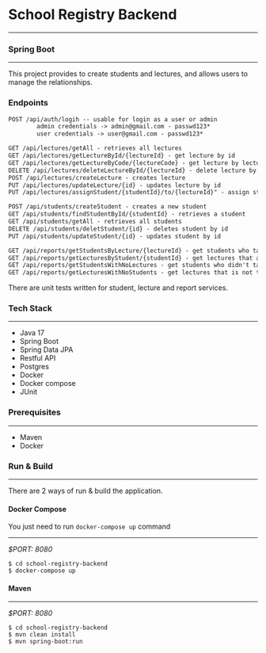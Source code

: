 # School Registry Backend
___
### Spring Boot

---
This project provides to create students and lectures, and allows users to manage the relationships.

### Endpoints

```html
POST /api/auth/logih -- usable for login as a user or admin
        admin credentials -> admin@gmail.com - passwd123*
        user credentials -> user@gmail.com - passwd123*

GET /api/lectures/getAll - retrieves all lectures
GET /api/lectures/getLectureById/{lectureId} - get lecture by id
GET /api/lectures/getLectureByCode/{lectureCode} - get lecture by lecture code
DELETE /api/lectures/deleteLectureById/{lectureId} - delete lecture by id
POST /api/lectures/createLecture - creates lecture
PUT /api/lectures/updateLecture/{id} - updates lecture by id
PUT /api/lectures/assignStudent/{studentId}/to/{lectureId}" - assign students to lectures by their id's

POST /api/students/createStudent - creates a new student
GET /api/students/findStudentById/{studentId} - retrieves a student
GET /api/students/getAll - retrieves all students
DELETE /api/students/deletStudent/{id} - deletes student by id
PUT /api/students/updateStudent/{id} - updates student by id

GET /api/reports/getStudentsByLecture/{lectureId} - get students who takes certain lecture
GET /api/reports/getLecturesByStudent/{studentId} - get lectures that are taken by certain student
GET /api/reports/getStudentsWithNoLectures - get students who didn't take any lectures
GET /api/reports/getLecturesWithNoStudents - get lectures that is not taken by any students

```

There are unit tests written for student, lecture and report services.

### Tech Stack

---
- Java 17
- Spring Boot
- Spring Data JPA
- Restful API
- Postgres
- Docker
- Docker compose
- JUnit

### Prerequisites

---
- Maven
- Docker

### Run & Build

---
There are 2 ways of run & build the application.

#### Docker Compose


You just need to run `docker-compose up` command
___
*$PORT: 8080*
```ssh
$ cd school-registry-backend
$ docker-compose up
```

#### Maven
___
*$PORT: 8080*
```ssh
$ cd school-registry-backend
$ mvn clean install
$ mvn spring-boot:run

```

